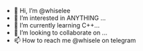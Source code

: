 - 👋 Hi, I’m @whiselee
- 👀 I’m interested in ANYTHING ...
- 🌱 I’m currently learning C++...
- 💞️ I’m looking to collaborate on ...
- 📫 How to reach me @whisele on telegram

<!---
whiselee/whiselee is a ✨ special ✨ repository because its `README.md` (this file) appears on your GitHub profile.
You can click the Preview link to take a look at your changes.
--->
